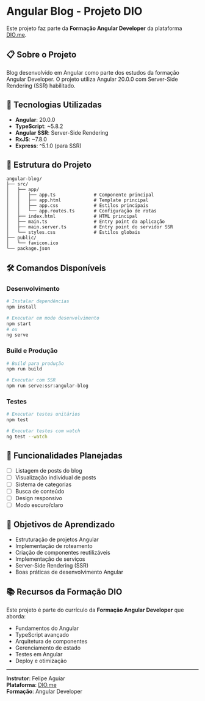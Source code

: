 # Angular Blog - Projeto DIO

Este projeto faz parte da **Formação Angular Developer** da plataforma [DIO.me](https://www.dio.me/).

## 📋 Sobre o Projeto

Blog desenvolvido em Angular como parte dos estudos da formação Angular Developer. O projeto utiliza Angular 20.0.0 com Server-Side Rendering (SSR) habilitado.

## 🚀 Tecnologias Utilizadas

- **Angular**: 20.0.0
- **TypeScript**: ~5.8.2
- **Angular SSR**: Server-Side Rendering
- **RxJS**: ~7.8.0
- **Express**: ^5.1.0 (para SSR)

## 📁 Estrutura do Projeto

```
angular-blog/
├── src/
│   ├── app/
│   │   ├── app.ts              # Componente principal
│   │   ├── app.html            # Template principal
│   │   ├── app.css             # Estilos principais
│   │   └── app.routes.ts       # Configuração de rotas
│   ├── index.html              # HTML principal
│   ├── main.ts                 # Entry point da aplicação
│   ├── main.server.ts          # Entry point do servidor SSR
│   └── styles.css              # Estilos globais
├── public/
│   └── favicon.ico
└── package.json
```

## 🛠️ Comandos Disponíveis

### Desenvolvimento
```bash
# Instalar dependências
npm install

# Executar em modo desenvolvimento
npm start
# ou
ng serve
```

### Build e Produção
```bash
# Build para produção
npm run build

# Executar com SSR
npm run serve:ssr:angular-blog
```

### Testes
```bash
# Executar testes unitários
npm test

# Executar testes com watch
ng test --watch
```

## 📖 Funcionalidades Planejadas

- [ ] Listagem de posts do blog
- [ ] Visualização individual de posts
- [ ] Sistema de categorias
- [ ] Busca de conteúdo
- [ ] Design responsivo
- [ ] Modo escuro/claro

## 🎯 Objetivos de Aprendizado

- Estruturação de projetos Angular
- Implementação de roteamento
- Criação de componentes reutilizáveis
- Implementação de serviços
- Server-Side Rendering (SSR)
- Boas práticas de desenvolvimento Angular

## 📚 Recursos da Formação DIO

Este projeto é parte do currículo da **Formação Angular Developer** que aborda:

- Fundamentos do Angular
- TypeScript avançado
- Arquitetura de componentes
- Gerenciamento de estado
- Testes em Angular
- Deploy e otimização

---

**Instrutor**: Felipe Aguiar  
**Plataforma**: [DIO.me](https://www.dio.me/)  
**Formação**: Angular Developer
